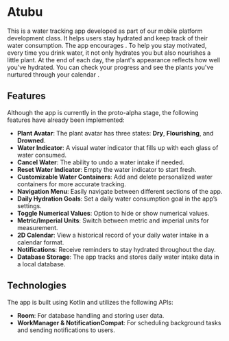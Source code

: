 # Atubu

This is a water tracking app  developed as part of our mobile platform development class. It helps users stay hydrated and keep track of their water consumption. The app encourages . To help you stay motivated, every time you drink water, it not only hydrates you but also nourishes a little plant. At the end of each day, the plant's appearance reflects how well you've hydrated. You can check your progress and see the plants you've nurtured through your calendar .

## Features

Although the app is currently in the proto-alpha stage, the following features have already been implemented:

- **Plant Avatar**: The plant avatar has three states: **Dry**, **Flourishing**, and **Drowned**.
- **Water Indicator**: A visual water indicator that fills up with each glass of water consumed.
- **Cancel Water**: The ability to undo a water intake if needed.
- **Reset Water Indicator**: Empty the water indicator to start fresh.
- **Customizable Water Containers**: Add and delete personalized water containers for more accurate tracking.
- **Navigation Menu**: Easily navigate between different sections of the app.
- **Daily Hydration Goals**: Set a daily water consumption goal in the app’s settings.
- **Toggle Numerical Values**: Option to hide or show numerical values.
- **Metric/Imperial Units**: Switch between metric and imperial units for measurement.
- **2D Calendar**: View a historical record of your daily water intake in a calendar format.
- **Notifications**: Receive reminders to stay hydrated throughout the day.
- **Database Storage**: The app tracks and stores daily water intake data in a local database.

## Technologies

The app is built using Kotlin and utilizes the following APIs:

- **Room**: For database handling and storing user data.
- **WorkManager & NotificationCompat**: For scheduling background tasks and sending notifications to users.
